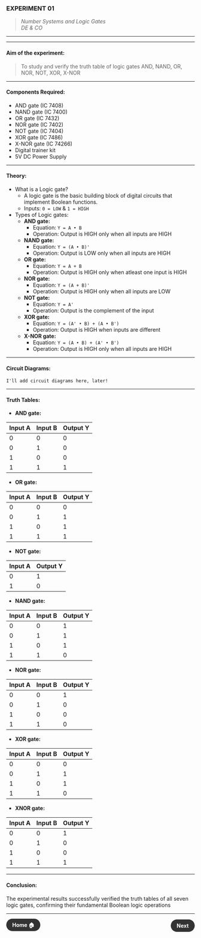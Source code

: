 ### **EXPERIMENT 01**
>  *Number Systems and Logic Gates*  
> *DE & CO*

---
---

#### **Aim of the experiment:**
> To study and verify the truth table of logic gates AND, NAND, OR, NOR, NOT, XOR, X-NOR

---

#### **Components Required:**
- AND gate (IC 7408)
- NAND gate (IC 7400)
- OR gate (IC 7432)
- NOR gate (IC 7402)
- NOT gate (IC 7404)
- XOR gate (IC 7486)
- X-NOR gate (IC 74266)
- Digital trainer kit
- 5V DC Power Supply

---

#### **Theory:**
- What is a Logic gate?
  - A logic gate is the basic building block of digital circuits that implement Boolean functions.
  - Inputs: `0 = LOW` & `1 = HIGH`
- Types of Logic gates:
  - **AND gate:**
    - Equation: `Y = A • B`
    - Operation: Output is HIGH only when all inputs are HIGH
  - **NAND gate:**
    - Equation: `Y = (A • B)'`
    - Operation: Output is LOW only when all inputs are HIGH
  - **OR gate:**
    - Equation: `Y = A + B`
    - Operation: Output is HIGH only when atleast one input is HIGH
  - **NOR gate:**
    - Equation: `Y = (A + B)'`
    - Operation: Output is HIGH only when all inputs are LOW
  - **NOT gate:**
    - Equation: `Y = A'`
    - Operation: Output is the complement of the input
  - **XOR gate:**
    - Equation: `Y = (A' • B) + (A • B')`
    - Operation: Output is HIGH when inputs are different
  - **X-NOR gate:**
    - Equation: `Y = (A • B) + (A' • B')`
    - Operation: Output is HIGH only when all inputs are HIGH

---

#### **Circuit Diagrams:**
```text
I'll add circuit diagrams here, later!
```

---

#### **Truth Tables:**
- **AND gate:**

| Input A | Input B | Output Y |
|---------|---------|----------|
| 0       | 0       | 0        |
| 0       | 1       | 0        |
| 1       | 0       | 0        |
| 1       | 1       | 1        |

- **OR gate:**

| Input A | Input B | Output Y |
|---------|---------|----------|
| 0       | 0       | 0        |
| 0       | 1       | 1        |
| 1       | 0       | 1        |
| 1       | 1       | 1        |

- **NOT gate:**

| Input A | Output Y |
|---------|----------|
| 0       | 1        |
| 1       | 0        |

- **NAND gate:**

| Input A | Input B | Output Y |
|---------|---------|----------|
| 0       | 0       | 1        |
| 0       | 1       | 1        |
| 1       | 0       | 1        |
| 1       | 1       | 0        |

- **NOR gate:**

| Input A | Input B | Output Y |
|---------|---------|----------|
| 0       | 0       | 1        |
| 0       | 1       | 0        |
| 1       | 0       | 0        |
| 1       | 1       | 0        |

- **XOR gate:**

| Input A | Input B | Output Y |
|---------|---------|----------|
| 0       | 0       | 0        |
| 0       | 1       | 1        |
| 1       | 0       | 1        |
| 1       | 1       | 0        |

- **XNOR gate:**

| Input A | Input B | Output Y |
|---------|---------|----------|
| 0       | 0       | 1        |
| 0       | 1       | 0        |
| 1       | 0       | 0        |
| 1       | 1       | 1        |

---

#### **Conclusion:**

The experimental results successfully verified the truth tables of all seven logic gates, confirming their fundamental Boolean logic operations

---

<div style="display: flex; justify-content: space-between; align-items: center; margin: 20px 0;">
  <div style="text-align: left;">
    <a href="../" style="background: #333; color: white; padding: 8px 16px; border-radius: 20px; text-decoration: none; font-weight: bold;">Home 🏠</a>
  </div>
  <div style="text-align: right;">
    <a href="2.md" style="background: #333; color: white; padding: 8px 16px; border-radius: 20px; text-decoration: none; font-weight: bold;">Next</a>
  </div>
</div>